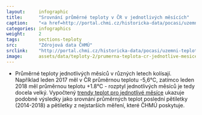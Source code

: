 ```yaml
---
layout:     infographic
title:      "Srovnání průměrné teploty v ČR v jednotlivých měsících"
caption:    "<a href=http://portal.chmi.cz/historicka-data/pocasi/uzemni-teploty>Zdroj dat: ČHMÚ</a> Srovnání teplot jednotlivých měsíců pětiletky 1961-1965 a 2014-2018. Průměrná roční teplota se od roku 1961 zvýšila o 2°C, ale oteplení je v různných měsících různé. Největší změny v teplotě jsou v prosinci, lednu, červenci a srpnu."
categories: infographics
weight:     2
tags:       sections-teploty
src:	    "Zdrojová data ČHMÚ"
srclink:    "http://portal.chmi.cz/historicka-data/pocasi/uzemni-teploty"
image:      assets/data/teploty-2/prumerna-teplota-cr-jednotlive-mesice
---
```


* Průměrné teploty jednotlivých měsíců v různých letech kolísají. Například leden 2017 měl v ČR průměrnou teplotu -5,6°C, zatímco leden 2018 měl průměrnou teplotu +1.8°C - rozptyl jednotlivých měsíců je tedy docela velký. Vypočtený <a href=https://faktaoklimatu.cz/infographics/teploty-3 > trendy teplot pro jednotlivé měsíce</a> ukazuje podobné výsledky jako srovnání průměrných teplot poslední pětiletky (2014-2018) a pětiletky z nejstarších měření, které ČHMÚ poskytuje.


